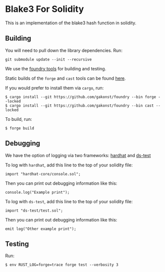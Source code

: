 # Blake3 For Solidity

This is an implementation of the blake3 hash function in solidity.



## Building
You will need to pull down the library dependencies. Run:

```
git submodule update --init --recursive
```

We use the [foundry tools](https://github.com/gakonst/foundry) for building and testing.

Static builds of the `forge` and `cast` tools can be found [here](https://github.com/themeliolabs/artifacts).

If you would prefer to install them via `cargo`, run:

```
$ cargo install --git https://github.com/gakonst/foundry --bin forge --locked
$ cargo install --git https://github.com/gakonst/foundry --bin cast --locked
```




To build, run:
```
$ forge build
```


## Debugging

We have the option of logging via two frameworks: [hardhat](https://github.com/nomiclabs/hardhat) and [ds-test](https://github.com/dapphub/ds-test)

To log with `hardhat`, add this line to the top of your solidity file:
```
import "hardhat-core/console.sol";
```

Then you can print out debugging information like this:
```
console.log("Example print");
```

To log with `ds-test`, add this line to the top of your solidity file:
```
import "ds-test/test.sol";
```

Then you can print out debugging information like this:
```
emit log("Other example print");
```


## Testing

Run:
```
$ env RUST_LOG=forge=trace forge test --verbosity 3
```
